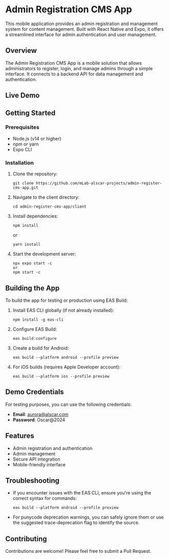 # Admin Registration CMS App

This mobile application provides an admin registration and management system for content management. Built with React Native and Expo, it offers a streamlined interface for admin authentication and user management.

## Overview

The Admin Registration CMS App is a mobile solution that allows administrators to register, login, and manage admins through a simple interface. It connects to a backend API for data management and authentication.

## Live Demo

## Getting Started

### Prerequisites

- Node.js (v14 or higher)
- npm or yarn
- Expo CLI

### Installation

1. Clone the repository:
   ```
   git clone https://github.com/mLab-alscar-projects/admin-register-cms-app.git
   ```

2. Navigate to the client directory:
   ```
   cd admin-register-cms-app/client
   ```

3. Install dependencies:
   ```
   npm install
   ```
   or
   ```
   yarn install
   ```

4. Start the development server:
   ```
   npx expo start -c
   or
   npm start -c
   ```

## Building the App

To build the app for testing or production using EAS Build:

1. Install EAS CLI globally (if not already installed):
   ```
   npm install -g eas-cli
   ```

2. Configure EAS Build:
   ```
   eas build:configure
   ```

3. Create a build for Android:
   ```
   eas build --platform android --profile preview
   ```

4. For iOS builds (requires Apple Developer account):
   ```
   eas build --platform ios --profile preview
   ```

## Demo Credentials

For testing purposes, you can use the following credentials:

- **Email**: aurora@alscar.com
- **Password**: Oscar@2024

## Features

- Admin registration and authentication
- Admin management
- Secure API integration
- Mobile-friendly interface


## Troubleshooting

- If you encounter issues with the EAS CLI, ensure you're using the correct syntax for commands:
  ```
  eas build --platform android --profile preview
  ```

- For punycode deprecation warnings, you can safely ignore them or use the suggested trace-deprecation flag to identify the source.

## Contributing

Contributions are welcome! Please feel free to submit a Pull Request.
